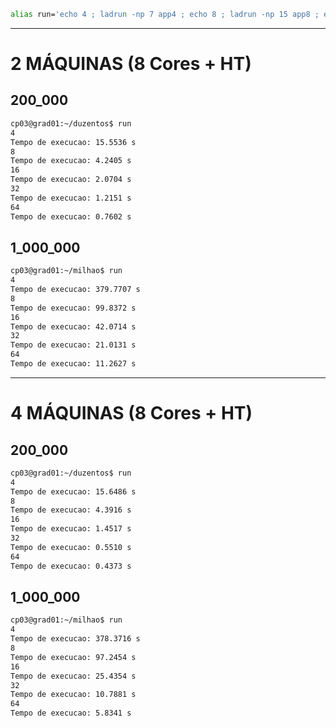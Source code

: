 ```bash
alias run='echo 4 ; ladrun -np 7 app4 ; echo 8 ; ladrun -np 15 app8 ; echo 16 ; ladrun -np 31 app16 ; echo 32 ; ladrun -np 63 app32 ; echo 64 ; ladrun -np 127 app64';
```

---

# 2 MÁQUINAS (8 Cores + HT)

## 200_000

```bash
cp03@grad01:~/duzentos$ run
4
Tempo de execucao: 15.5536 s
8
Tempo de execucao: 4.2405 s
16
Tempo de execucao: 2.0704 s
32
Tempo de execucao: 1.2151 s
64
Tempo de execucao: 0.7602 s
```

## 1_000_000

```bash
cp03@grad01:~/milhao$ run
4
Tempo de execucao: 379.7707 s
8
Tempo de execucao: 99.8372 s
16
Tempo de execucao: 42.0714 s
32
Tempo de execucao: 21.0131 s
64
Tempo de execucao: 11.2627 s
```

---

# 4 MÁQUINAS (8 Cores + HT)

## 200_000

```bash
cp03@grad01:~/duzentos$ run
4
Tempo de execucao: 15.6486 s
8
Tempo de execucao: 4.3916 s
16
Tempo de execucao: 1.4517 s
32
Tempo de execucao: 0.5510 s
64
Tempo de execucao: 0.4373 s
```

## 1_000_000

```bash
cp03@grad01:~/milhao$ run
4
Tempo de execucao: 378.3716 s
8
Tempo de execucao: 97.2454 s
16
Tempo de execucao: 25.4354 s
32
Tempo de execucao: 10.7881 s
64
Tempo de execucao: 5.8341 s
```
